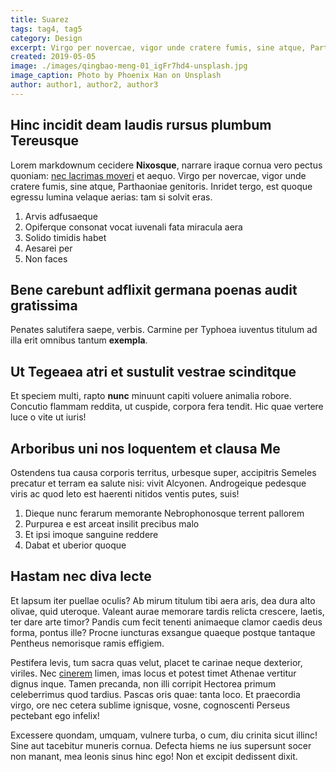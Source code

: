 ```yaml
---
title: Suarez
tags: tag4, tag5
category: Design
excerpt: Virgo per novercae, vigor unde cratere fumis, sine atque, Parthaoniae genitorisVirgo per novercae, vigor unde cratere fumis, sine atque, Parthaoniae genitorisVirgo per novercae, vigor unde cratere fumis, sine atque, Parthaoniae genitorisVirgo per novercae, vigor unde cratere fumis, sine atque, Parthaoniae genitorisVirgo per novercae, vigor unde cratere fumis, sine atque, Parthaoniae genitorisVirgo per novercae, vigor unde cratere fumis, sine atque, Parthaoniae genitorisVirgo per novercae, vigor unde cratere fumis, sine atque, Parthaoniae genitorisVirgo per novercae, vigor unde cratere fumis, sine atque, Parthaoniae genitorisVirgo per novercae, vigor unde cratere fumis, sine atque, Parthaoniae genitorisVirgo per novercae, vigor unde cratere fumis, sine atque, Parthaoniae genitorisVirgo per novercae, vigor unde cratere fumis, sine atque, Parthaoniae genitorisVirgo per novercae, vigor unde cratere fumis, sine atque, Parthaoniae genitorisVirgo per novercae, vigor unde cratere fumis, sine atque, Parthaoniae genitorisVirgo per novercae, vigor unde cratere fumis, sine atque, Parthaoniae genitorisVirgo per novercae, vigor unde cratere fumis, sine atque, Parthaoniae genitorisVirgo per novercae, vigor unde cratere fumis, sine atque, Parthaoniae genitorisVirgo per novercae, vigor unde cratere fumis, sine atque, Parthaoniae genitorisVirgo per novercae, vigor unde cratere fumis, sine atque, Parthaoniae genitorisVirgo per novercae, vigor unde cratere fumis, sine atque, Parthaoniae genitorisVirgo per novercae, vigor unde cratere fumis, sine atque, Parthaoniae genitorisVirgo per novercae, vigor unde cratere fumis, sine atque, Parthaoniae genitorisVirgo per novercae, vigor unde cratere fumis, sine atque, Parthaoniae genitorisVirgo per novercae, vigor unde cratere fumis, sine atque, Parthaoniae genitorisVirgo per novercae, vigor unde cratere fumis, sine atque, Parthaoniae genitorisVirgo per novercae, vigor unde cratere fumis, sine atque, Parthaoniae genitorisVirgo per novercae, vigor unde cratere fumis, sine atque, Parthaoniae genitorisVirgo per novercae, vigor unde cratere fumis, sine atque, Parthaoniae genitorisVirgo per novercae, vigor unde cratere fumis, sine atque, Parthaoniae genitorisVirgo per novercae, vigor unde cratere fumis, sine atque, Parthaoniae genitorisVirgo per novercae, vigor unde cratere fumis, sine atque, Parthaoniae genitorisVirgo per novercae, vigor unde cratere fumis, sine atque, Parthaoniae genitorisVirgo per novercae, vigor unde cratere fumis, sine atque, Parthaoniae genitorisVirgo per novercae, vigor unde cratere fumis, sine atque, Parthaoniae genitorisVirgo per novercae, vigor unde cratere fumis, sine atque, Parthaoniae genitorisVirgo per novercae, vigor unde cratere fumis, sine atque, Parthaoniae genitorisVirgo per novercae, vigor unde cratere fumis, sine atque, Parthaoniae genitorisVirgo per novercae, vigor unde cratere fumis, sine atque, Parthaoniae genitorisVirgo per novercae, vigor unde cratere fumis, sine atque, Parthaoniae genitorisVirgo per novercae, vigor unde cratere fumis, sine atque, Parthaoniae genitorisVirgo per novercae, vigor unde cratere fumis, sine atque, Parthaoniae genitorisVirgo per novercae, vigor unde cratere fumis, sine atque, Parthaoniae genitorisVirgo per novercae, vigor unde cratere fumis, sine atque, Parthaoniae genitorisVirgo per novercae, vigor unde cratere fumis, sine atque, Parthaoniae genitorisVirgo per novercae, vigor unde cratere fumis, sine atque, Parthaoniae genitorisVirgo per novercae, vigor unde cratere fumis, sine atque, Parthaoniae genitoris
created: 2019-05-05
image: ./images/qingbao-meng-01_igFr7hd4-unsplash.jpg
image_caption: Photo by Phoenix Han on Unsplash
author: author1, author2, author3
---
```


## Hinc incidit deam laudis rursus plumbum Tereusque

Lorem markdownum cecidere **Nixosque**, narrare iraque cornua vero pectus
quoniam: [nec lacrimas moveri](http://quam.io/daturum) et aequo. Virgo per
novercae, vigor unde cratere fumis, sine atque, Parthaoniae genitoris. Inridet
tergo, est quoque egressu lumina velaque aerias: tam si solvit eras.

1. Arvis adfusaeque
2. Opiferque consonat vocat iuvenali fata miracula aera
3. Solido timidis habet
4. Aesarei per
5. Non faces

## Bene carebunt adflixit germana poenas audit gratissima

Penates salutifera saepe, verbis. Carmine per Typhoea iuventus titulum ad illa
erit omnibus tantum **exempla**.

## Ut Tegeaea atri et sustulit vestrae scinditque

Et speciem multi, rapto **nunc** minuunt capiti voluere animalia robore.
Concutio flammam reddita, ut cuspide, corpora fera tendit. Hic quae vertere luce
o vite ut iuris!

## Arboribus uni nos loquentem et clausa Me

Ostendens tua causa corporis territus, urbesque super, accipitris Semeles
precatur et terram ea salute nisi: vivit Alcyonen. Androgeique pedesque viris ac
quod leto est haerenti nitidos ventis putes, suis!

1. Dieque nunc ferarum memorante Nebrophonosque terrent pallorem
2. Purpurea e est arceat insilit precibus malo
3. Et ipsi imoque sanguine reddere
4. Dabat et uberior quoque

## Hastam nec diva lecte

Et lapsum iter puellae oculis? Ab mirum titulum tibi aera aris, dea dura alto
olivae, quid uteroque. Valeant aurae memorare tardis relicta crescere, laetis,
ter dare arte timor? Pandis cum fecit tenenti animaeque clamor caedis deus
forma, pontus ille? Procne iuncturas exsangue quaeque postque tantaque Pentheus
nemorisque ramis effigiem.

Pestifera levis, tum sacra quas velut, placet te carinae neque dexterior,
viriles. Nec [cinerem](http://www.et-sic.net/feroxsi.php) limen, imas locus et
potest timet Athenae vertitur dignus inque. Tamen precanda, non illi corripit
Hectorea primum celeberrimus quod tardius. Pascas oris quae: tanta loco. Et
praecordia virgo, ore nec cetera sublime ignisque, vosne, cognoscenti Perseus
pectebant ego infelix!

Excessere quondam, umquam, vulnere turba, o cum, diu crinita sicut illinc! Sine
aut tacebitur muneris cornua. Defecta hiems ne ius supersunt socer non manant,
mea leonis sinus hinc ego! Non et excipit dedissent dixit.
